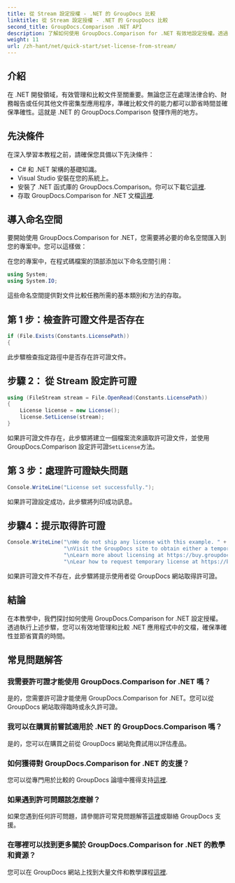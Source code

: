 ```yaml
---
title: 從 Stream 設定授權 - .NET 的 GroupDocs 比較
linktitle: 從 Stream 設定授權 - .NET 的 GroupDocs 比較
second_title: GroupDocs.Comparison .NET API
description: 了解如何使用 GroupDocs.Comparison for .NET 有效地設定授權。透過本教學確保文件準確性並節省時間。
weight: 11
url: /zh-hant/net/quick-start/set-license-from-stream/
---
```

## 介紹
在 .NET 開發領域，有效管理和比較文件至關重要。無論您正在處理法律合約、財務報告或任何其他文件密集型應用程序，準確比較文件的能力都可以節省時間並確保準確性。這就是 .NET 的 GroupDocs.Comparison 發揮作用的地方。 
## 先決條件
在深入學習本教程之前，請確保您具備以下先決條件：
- C# 和 .NET 架構的基礎知識。
- Visual Studio 安裝在您的系統上。
- 安裝了 .NET 函式庫的 GroupDocs.Comparison。你可以下載它[這裡](https://releases.groupdocs.com/comparison/net/).
- 存取 GroupDocs.Comparison for .NET 文檔[這裡](https://tutorials.groupdocs.com/comparison/net/).

## 導入命名空間
要開始使用 GroupDocs.Comparison for .NET，您需要將必要的命名空間匯入到您的專案中。您可以這樣做：

在您的專案中，在程式碼檔案的頂部添加以下命名空間引用：
```csharp
using System;
using System.IO;
```
這些命名空間提供對文件比較任務所需的基本類別和方法的存取。

## 第 1 步：檢查許可證文件是否存在
```csharp
if (File.Exists(Constants.LicensePath))
{
```
此步驟檢查指定路徑中是否存在許可證文件。
## 步驟 2： 從 Stream 設定許可證
```csharp
using (FileStream stream = File.OpenRead(Constants.LicensePath))
{
    License license = new License();
    license.SetLicense(stream);
}
```
如果許可證文件存在，此步驟將建立一個檔案流來讀取許可證文件，並使用 GroupDocs.Comparison 設定許可證`SetLicense`方法。
## 第 3 步：處理許可證缺失問題
```csharp
Console.WriteLine("License set successfully.");
```
如果許可證設定成功，此步驟將列印成功訊息。
## 步驟4：提示取得許可證
```csharp
Console.WriteLine("\nWe do not ship any license with this example. " +
                  "\nVisit the GroupDocs site to obtain either a temporary or permanent license. " +
                  "\nLearn more about licensing at https://buy.groupdocs.com/faqs/licensing。 ” +
                  "\nLear how to request temporary license at https://buy.groupdocs.com/temporary-license.」）；
```
如果許可證文件不存在，此步驟將提示使用者從 GroupDocs 網站取得許可證。

## 結論
在本教學中，我們探討如何使用 GroupDocs.Comparison for .NET 設定授權。透過執行上述步驟，您可以有效地管理和比較 .NET 應用程式中的文檔，確保準確性並節省寶貴的時間。
## 常見問題解答
### 我需要許可證才能使用 GroupDocs.Comparison for .NET 嗎？
是的，您需要許可證才能使用 GroupDocs.Comparison for .NET。您可以從 GroupDocs 網站取得臨時或永久許可證。
### 我可以在購買前嘗試適用於 .NET 的 GroupDocs.Comparison 嗎？
是的，您可以在購買之前從 GroupDocs 網站免費試用以評估產品。
### 如何獲得對 GroupDocs.Comparison for .NET 的支援？
您可以從專門用於比較的 GroupDocs 論壇中獲得支持[這裡](https://forum.groupdocs.com/c/comparison/12).
### 如果遇到許可問題該怎麼辦？
如果您遇到任何許可問題，請參閱許可常見問題解答[這裡](https://purchase.groupdocs.com/faqs/licensing)或聯絡 GroupDocs 支援。
### 在哪裡可以找到更多關於 GroupDocs.Comparison for .NET 的教學和資源？
您可以在 GroupDocs 網站上找到大量文件和教學課程[這裡](https://tutorials.groupdocs.com/comparison/net/).